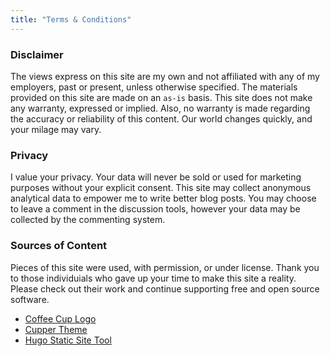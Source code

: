 ```yaml
---
title: "Terms & Conditions"
---
```


### Disclaimer

The views express on this site are my own and not affiliated with any of my employers, past or present, unless otherwise specified.  The materials provided on this site are made on an `as-is` basis. This site does not make any warranty, expressed or implied. Also, no warranty is made regarding the accuracy or reliability of this content.  Our world changes quickly, and your milage may vary.  

### Privacy

I value your privacy.  Your data will never be sold or used for marketing purposes without your explicit consent.  This site may collect anonymous analytical data to empower me to write better blog posts. You may choose to leave a comment in the discussion tools, however your data may be collected by the commenting system. 

### Sources of Content

Pieces of this site were used, with permission, or under license. Thank you to those individuials who gave up your time to make this site a reality. Please check out their work and continue supporting free and open source software.

* [Coffee Cup Logo](https://pixabay.com/vectors/coffee-cup-steam-hot-beverage-1331907/)
* [Cupper Theme](https://github.com/agilesyndrome/cupper-hugo-theme)
* [Hugo Static Site Tool](https://gohugo.io/)
